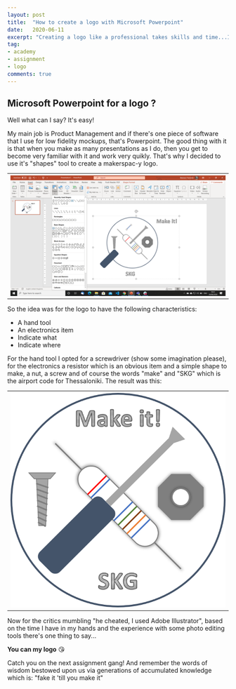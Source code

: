 ```yaml
---
layout: post
title:  "How to create a logo with Microsoft Powerpoint"
date:   2020-06-11
excerpt: "Creating a logo like a professional takes skills and time...I don't have any!"
tag:
- academy 
- assignment
- logo
comments: true
---
```


## Microsoft Powerpoint for a logo ?

Well what can I say? It's easy!

My main job is Product Management and if there's one piece of software that I use for low fidelity mockups, that's Powerpoint. The good thing with it is that when you make 
as many presentations as I do, then you get to become very familiar with it and work very quikly. That's why I decided to use it's "shapes" tool to create a makerspac-y logo.

<table style="width:100%">
  <tr>
    <th><img src="https://github.com/tsoniotis/popit/raw/master/assets/img/logomakingof.png" alt="logo making"></th>
 </tr>
</table>

So the idea was for the logo to have the following characteristics:
- A hand tool
- An electronics item
- Indicate what
- Indicate where

For the hand tool I opted for a screwdriver (show some imagination please), for the electronics a resistor which is an obvious item and a simple shape to make, a nut, a screw and of course the words "make" and "SKG" which is the airport code for Thessaloniki. The result was this:

<table style="width:100%">
  <tr>
    <th><img src="https://github.com/tsoniotis/popit/raw/master/assets/img/mylogo.png" alt="My logo"></th>
 </tr>
</table>

Now for the critics mumbling "he cheated, I used Adobe Illustrator", based on the time I have in my hands and the experience with some photo editing tools there's one thing to say...

**You can  my logo**
:kissing_heart:

Catch you on the next assignment gang! 
And remember the words of wisdom bestowed upon us via generations of accumulated knowledge which is: "fake it 'till you make it"
